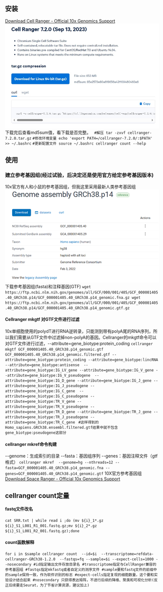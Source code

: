 ## 安装
[Download Cell Ranger - Official 10x Genomics Support](https://www.10xgenomics.com/support/software/cell-ranger/downloads)
![输入图片说明](https://raw.githubusercontent.com/ZYyli/bioinfosoft_pictures/master/imgs/2024-03-12/XAfV8AXbIBQzeil0.jpeg)
下载完后查看md5sum值，看下载是否完整。
`
#解压
tar -zxvf cellranger-7.2.0.tar.gz`
`#修改环境变量
echo 'export PATH=/cellranger-7.2.0/:$PATH' >> ~/.bashrc`
`#更新配置文件
source ~/.bashrc
cellranger count --help
`
## 使用
### 建立参考基因组(经过试验，后决定还是使用官方给定参考基因版本)
10x官方有人和小鼠的参考基因组，但我这里采用最新人类参考基因组
![输入图片说明](https://raw.githubusercontent.com/ZYyli/bioinfosoft_pictures/master/imgs/2024-03-12/iV1bwhDfgivcnMFL.png)
下载参考基因组(fasta)和注释基因(GTF)
`
wget https://ftp.ncbi.nlm.nih.gov/genomes/all/GCF/000/001/405/GCF_000001405.40_GRCh38.p14/GCF_000001405.40_GRCh38.p14_genomic.fna.gz
wget
https://ftp.ncbi.nlm.nih.gov/genomes/all/GCF/000/001/405/GCF_000001405.40_GRCh38.p14/GCF_000001405.40_GRCh38.p14_genomic.gtf.gz
`
#### Cellranger mkgtf 对GTF文件进行过滤
10x单细胞使用的polydT进行RNA逆转录，只能测到带有polyA尾的RNA序列，所以我们需要从GTF文件中过滤掉non-polyA的基因。Cellranger的mkgtf命令可以对GTF文件进行过滤，--attribute=gene_biotype:protein_coding
`cellranger mkgtf GCF_000001405.40_GRCh38.p14_genomic.gtf GCF_000001405.40_GRCh38.p14_genomic.filtered.gtf --attribute=gene_biotype:protein_coding
--attribute=gene_biotype:lincRNA --attribute=gene_biotype:antisense  --attribute=gene_biotype:IG_LV_gene --attribute=gene_biotype:IG_V_gene --attribute=gene_biotype:IG_V_pseudogene  --attribute=gene_biotype:IG_D_gene --attribute=gene_biotype:IG_J_gene --attribute=gene_biotype:IG_J_pseudogene --attribute=gene_biotype:IG_C_gene  --attribute=gene_biotype:IG_C_pseudogene --attribute=gene_biotype:TR_V_gene --attribute=gene_biotype:TR_V_pseudogene --attribute=gene_biotype:TR_D_gene --attribute=gene_biotype:TR_J_gene --attribute=gene_biotype:TR_J_pseudogene --attribute=gene_biotype:TR_C_gene`
` #这样得到的Homo_sapiens.GRCh38.ensembl.filtered.gtf结果中就不包含gene_biotype:pseudogene这部分`
#### cellranger mkref命令构建
--genome：生成索引的目录
--fasta：基因组序列
--genes：基因注释文件（gtf格式）
`cellranger mkref 
--genome=hg
--nthreads=12
--fasta=GCF_000001405.40_GRCh38.p14_genomic.fna
--genes=GCF_000001405.40_GRCh38.p14_genomic.gtf`
10X官方参考基因组
[Download Space Ranger - Official 10x Genomics Support](https://www.10xgenomics.com/support/software/space-ranger/downloads#reference-downloads)
## cellranger count定量
#### fastq文件改名
`cat SRR.txt | while read i ;do (mv ${i}_1*.gz ${i}_S1_L001_R1_001.fastq.gz;mv ${i}_2*.gz ${i}_S1_L001_R2_001.fastq.gz);done`
#### count函数解释
`
for i in $sample
cellranger count 
--id=$i 
--transcriptome=refdata-cellranger-GRCh38-1.2.0 
--fastqs=fq
--sample=$i
--expect-cells=1000
--nosecondary
#id指定输出文件存放目录名
#transcriptome指定与CellRanger兼容的参考基因组
#fastqs指定mkfastq或者自定义的测序文件
#sample要和fastq文件的前缀中的sample保持一致，作为软件识别的标志
#expect-cells指定复现的细胞数量，这个要和实验设计结合起来
#nosecondary 只获得表达矩阵，不进行后续的降维、聚类和可视化分析(反正后续要走Seurat，为了节省计算资源，建议加上)
`
<!--stackedit_data:
eyJoaXN0b3J5IjpbLTE3ODA0ODAzNTcsNjMxNzM3MjMyLC0zMz
k0OTk2MDIsLTg4MjAzOTY4MSwtNzAzOTcyNDAzLDE1MzYwMjQy
NzEsLTExNjQwNDQyMjMsLTUwMTM3NTU2NywtODg0OTcwNjU1LD
E3MTc4MzI4NTEsLTMxNzQxNzI5MSwtMTQ1MTEwNTYxMywtMTc1
NTQwNzI0MCwtMTc3OTc5NDIzLC0xNjM4NDI3OTcwLC05OTcwNj
Q0NTBdfQ==
-->